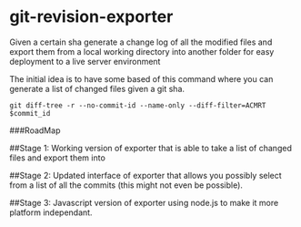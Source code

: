 git-revision-exporter
=====================

Given a certain sha generate a change log of all the modified files and export them from a local working directory into another folder for easy deployment to a live server environment

The initial idea is to have some based of this command where you can generate a list of changed files given a git sha.

```
git diff-tree -r --no-commit-id --name-only --diff-filter=ACMRT $commit_id
```


###RoadMap

##Stage 1:
Working version of exporter that is able to take a list of changed files and export them into 

##Stage 2:
Updated interface of exporter that allows you possibly select from a list of all the commits (this might not even be possible).

##Stage 3:
Javascript version of exporter using node.js to make it more platform independant.
